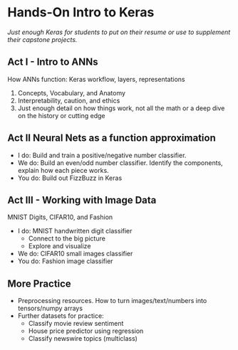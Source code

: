 # Hands-On Intro to Keras 

*Just enough Keras for students to put on their resume or use to supplement their capstone projects.*

## Act I - Intro to ANNs 

How ANNs function: Keras workflow, layers, representations

1. Concepts, Vocabulary, and Anatomy
2. Interpretability, caution, and ethics
3. Just enough detail on how things work, not all the math or a deep dive on the history or cutting edge 

## Act II Neural Nets as a function approximation

- I do: Build and train a positive/negative number classifier.
- We do: Build an even/odd number classifier. Identify the components, explain how each piece works.
- You do: Build out FizzBuzz in Keras

## Act III - Working with Image Data

MNIST Digits, CIFAR10, and Fashion

- I do:  MNIST handwritten digit classifier
  - Connect to the big picture
  - Explore and visualize
- We do: CIFAR10 small images classifier
- You do: Fashion image classifier

## More Practice

- Preprocessing resources. How to turn images/text/numbers into tensors/numpy arrays
- Further datasets for practice:
  - Classify movie review sentiment
  - House price predictor using regression
  - Classify newswire topics (multiclass)